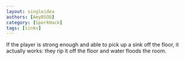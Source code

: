 ```yaml
---
layout: singleidea
authors: [AmyBSOD]
category: [SporkHack]
tags: [sinks]
---
```

If the player is strong enough and able to pick up a sink off the floor, it actually works: they rip it off the floor and water floods the room.
